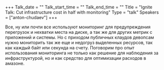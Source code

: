 +++
Talk_date = ""
Talk_start_time = ""
Talk_end_time = ""
Title = "Ignite Talk: Сut infrastructure cost in half with monitoring"
Type = "talk"
Speakers = ["anton-chudaev"]
+++

Все, ну или почти все используют мониторинг для предупреждения перегрузок и нехватки места на диске, а так же для других метрик с приложений и системы. Но с приходом публичных клаудов девопсам нужно мониторить так же еще и недогруз выделенных ресурсов, так как каждый байт или секунда на счету.   Поговорим про опыт использования мониторинга не только как решение для наблюдения за инфраструктурой, но и как средство для оптимизации расходов в амазоне.
